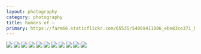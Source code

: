 ```yaml
---
layout: photography
category: photography
title: humans of —
primary: https://farm66.staticflickr.com/65535/54069411006_ebe83ce371_b.jpg
---
```


<div class="gallery">
  <div class="row">
    <div class="column">
      <img src="https://farm66.staticflickr.com/65535/54069411006_ebe83ce371_b.jpg">
      <img src="https://farm66.staticflickr.com/65535/54064641374_bb9645184b_b.jpg">
      <img src="https://farm66.staticflickr.com/65535/54064573138_38c3fbc9fd_b.jpg">
      <img src="https://farm66.staticflickr.com/65535/54071926241_ecd60feaed_b.jpg">
      <img src="https://farm66.staticflickr.com/65535/54064777105_0af60ee7b1_b.jpg">
      <img src="https://farm66.staticflickr.com/65535/54064641429_f3c0d485cc_b.jpg">
      <img src="https://farm66.staticflickr.com/65535/54072448544_9968fec41f_b.jpg">
      <img src="https://farm66.staticflickr.com/65535/54072448424_09ea6b94d8_b.jpg">
      <img src="https://farm66.staticflickr.com/65535/54076001406_a5ae4fc6b5_b.jpg">
      <img src="https://farm66.staticflickr.com/65535/54069420411_9586766e20_b.jpg">
      <img src="https://farm66.staticflickr.com/65535/54080610389_fa926b1b02_b.jpg">
    </div>
  </div>
</div>
